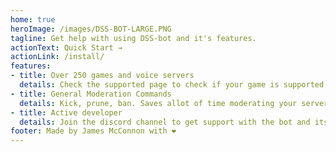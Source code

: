 ```yaml
---
home: true
heroImage: /images/DSS-BOT-LARGE.PNG
tagline: Get help with using DSS-bot and it's features.
actionText: Quick Start →
actionLink: /install/
features:
- title: Over 250 games and voice servers
  details: Check the supported page to check if your game is supported!
- title: General Moderation Commands
  details: Kick, prune, ban. Saves allot of time moderating your server
- title: Active developer
  details: Join the discord channel to get support with the bot and its features.Also request any new features in the issues page or on the discord.
footer: Made by James McConnon with ❤️
---
```


